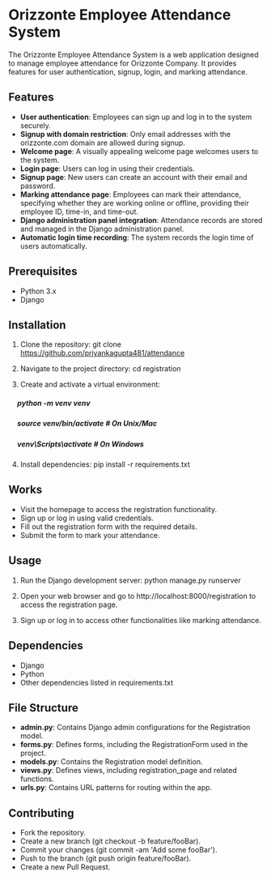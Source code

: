 # Orizzonte Employee Attendance System

The Orizzonte Employee Attendance System is a web application designed to manage employee attendance for Orizzonte Company. It provides features for user authentication, signup, login, and marking attendance.

## Features

- **User authentication**: Employees can sign up and log in to the system securely.
- **Signup with domain restriction**: Only email addresses with the orizzonte.com domain are allowed during signup.
- **Welcome page**: A visually appealing welcome page welcomes users to the system.
- **Login page**: Users can log in using their credentials.
- **Signup page**: New users can create an account with their email and password.
- **Marking attendance page**: Employees can mark their attendance, specifying whether they are working online or offline, providing their employee ID, time-in, and time-out.
- **Django administration panel integration**: Attendance records are stored and managed in the Django administration panel.
- **Automatic login time recording**: The system records the login time of users automatically.


## Prerequisites

- Python 3.x
- Django

## Installation

1. Clone the repository:
git clone https://github.com/priyankagupta481/attendance

2. Navigate to the project directory:
cd registration


3. Create and activate a virtual environment:
##### &emsp; python -m venv venv
##### &emsp; source venv/bin/activate # On Unix/Mac
##### &emsp; venv\Scripts\activate # On Windows


4. Install dependencies:
pip install -r requirements.txt

## Works

- Visit the homepage to access the registration functionality.
- Sign up or log in using valid credentials.
- Fill out the registration form with the required details.
- Submit the form to mark your attendance.

## Usage

1. Run the Django development server:
python manage.py runserver

2. Open your web browser and go to http://localhost:8000/registration to access the registration page.

3. Sign up or log in to access other functionalities like marking attendance.

## Dependencies
- Django
- Python
- Other dependencies listed in requirements.txt

## File Structure
- **admin.py**: Contains Django admin configurations for the Registration model.
- **forms.py**: Defines forms, including the RegistrationForm used in the project.
- **models.py**: Contains the Registration model definition.
- **views.py**: Defines views, including registration_page and related functions.
- **urls.py**: Contains URL patterns for routing within the app.


## Contributing
- Fork the repository.
- Create a new branch (git checkout -b feature/fooBar).
- Commit your changes (git commit -am 'Add some fooBar').
- Push to the branch (git push origin feature/fooBar).
- Create a new Pull Request.
